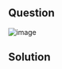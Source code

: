 ## Question

![image](https://github.com/user-attachments/assets/f236b1c6-e50d-4e6e-bfb5-7854f733b873)

## Solution
